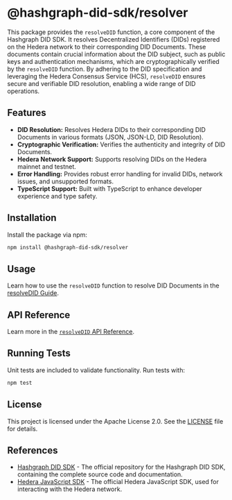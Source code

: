 # @hashgraph-did-sdk/resolver

This package provides the `resolveDID` function, a core component of the Hashgraph DID SDK. It resolves Decentralized Identifiers (DIDs) registered on the Hedera network to their corresponding DID Documents. These documents contain crucial information about the DID subject, such as public keys and authentication mechanisms, which are cryptographically verified by the `resolveDID` function. By adhering to the DID specification and leveraging the Hedera Consensus Service (HCS), `resolveDID` ensures secure and verifiable DID resolution, enabling a wide range of DID operations.

## Features

- **DID Resolution:** Resolves Hedera DIDs to their corresponding DID Documents in various formats (JSON, JSON-LD, DID Resolution).
- **Cryptographic Verification:** Verifies the authenticity and integrity of DID Documents.
- **Hedera Network Support:** Supports resolving DIDs on the Hedera mainnet and testnet.
- **Error Handling:** Provides robust error handling for invalid DIDs, network issues, and unsupported formats.
- **TypeScript Support:** Built with TypeScript to enhance developer experience and type safety.

## Installation

Install the package via npm:

```bash
npm install @hashgraph-did-sdk/resolver
```

## Usage

Learn how to use the `resolveDID` function to resolve DID Documents in the [resolveDID Guide](https://swiss-digital-assets-institute.github.io/hashgraph-did-sdk-js/documentation/0.0.1/04-implementation/components/resolveDID-guide.html).

## API Reference

Learn more in the [`resolveDID` API Reference](https://swiss-digital-assets-institute.github.io/hashgraph-did-sdk-js/documentation/0.0.1/04-implementation/components/resolveDID-api.html).

## Running Tests

Unit tests are included to validate functionality. Run tests with:

```bash
npm test
```

## License

This project is licensed under the Apache License 2.0. See the [LICENSE](LICENSE) file for details.

## References
  * [Hashgraph DID SDK](https://github.com/Swiss-Digital-Assets-Institute/hashgraph-did-sdk-js) - The official repository for the Hashgraph DID SDK, containing the complete source code and documentation.
  * [Hedera JavaScript SDK](https://github.com/hashgraph/hedera-sdk-js) - The official Hedera JavaScript SDK, used for interacting with the Hedera network.